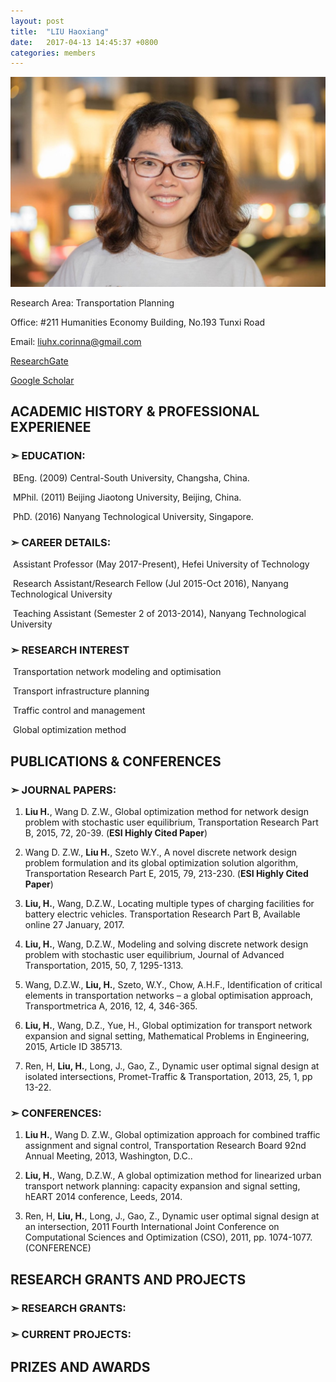 ```yaml
---
layout: post
title:  "LIU Haoxiang"
date:   2017-04-13 14:45:37 +0800
categories: members
---
```

![photo](/pics/UNADJUSTEDNONRAW_thumb_2f.jpg)

Research Area: Transportation Planning

Office: #211 Humanities Economy Building, No.193 Tunxi Road

Email: liuhx.corinna@gmail.com 

[ResearchGate](https://www.researchgate.net/profile/Haoxiang_Liu)

[Google Scholar](https://scholar.google.com.sg/citations?user=TkgV1bcAAAAJ&hl=zh-CN)



## ACADEMIC HISTORY & PROFESSIONAL EXPERIENEE

### ➣ EDUCATION:

​	BEng. (2009) Central-South University, Changsha, China.

​	MPhil. (2011) Beijing Jiaotong University, Beijing, China.

​	PhD. (2016) Nanyang Technological University, Singapore.

### ➣ CAREER DETAILS:

​	Assistant Professor (May 2017-Present), Hefei University of Technology

​	Research Assistant/Research Fellow (Jul 2015-Oct 2016), Nanyang Technological University

​	Teaching Assistant (Semester 2 of 2013-2014), Nanyang Technological University

### ➣ RESEARCH INTEREST

​	Transportation network modeling and optimisation

​	Transport infrastructure  planning

​	Traffic control and management

​	Global optimization method

## PUBLICATIONS & CONFERENCES

### ➣ JOURNAL PAPERS:
1. **Liu H.**, Wang D. Z.W., Global optimization method for network design problem with stochastic user equilibrium, Transportation Research Part B, 2015, 72, 20-39. (**ESI Highly Cited Paper**)

2. Wang D. Z.W., **Liu H.**, Szeto W.Y., A novel discrete network design problem formulation and its global optimization solution algorithm, Transportation Research Part E, 2015, 79, 213-230. (**ESI Highly Cited Paper**)

3. **Liu, H.**, Wang, D.Z.W., Locating multiple types of charging facilities for battery electric vehicles. Transportation Research Part B, Available online 27 January, 2017.

4. **Liu, H.**, Wang, D.Z.W., Modeling and solving discrete network design problem with stochastic user equilibrium, Journal of Advanced Transportation, 2015, 50, 7, 1295-1313. 

5. Wang, D.Z.W., **Liu, H.**, Szeto, W.Y., Chow, A.H.F., Identification of critical elements in transportation networks – a global optimisation approach, Transportmetrica A, 2016, 12, 4, 346-365. 

6. **Liu, H.**, Wang, D.Z., Yue, H., Global optimization for transport network expansion and signal setting,  Mathematical Problems in Engineering, 2015, Article ID 385713.

7. Ren, H, **Liu, H.**, Long, J., Gao, Z., Dynamic user optimal signal design at isolated intersections, Promet-Traffic & Transportation, 2013, 25, 1, pp 13-22. 


### ➣ CONFERENCES:
1. **Liu H.**, Wang D. Z.W., Global optimization approach for combined traffic assignment and signal control, Transportation Research Board 92nd Annual Meeting, 2013, Washington, D.C.. 

2. **Liu, H.**, Wang, D.Z.W., A global optimization method for linearized urban transport network planning: capacity expansion and signal setting, hEART 2014 conference, Leeds, 2014. 

3. Ren, H, **Liu, H.**, Long, J., Gao, Z., Dynamic user optimal signal design at an intersection, 2011 Fourth International Joint Conference on Computational Sciences and Optimization (CSO), 2011, pp. 1074-1077. (CONFERENCE)




## RESEARCH GRANTS AND PROJECTS

### ➣ RESEARCH GRANTS:



### ➣ CURRENT PROJECTS:



## PRIZES AND AWARDS







